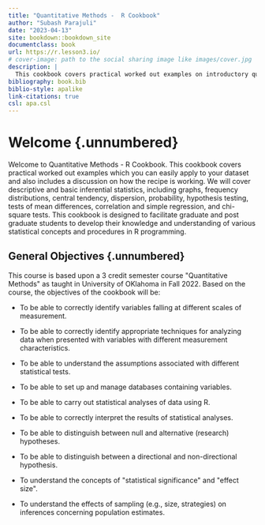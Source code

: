 ```yaml
---
title: "Quantitative Methods -  R Cookbook"
author: "Subash Parajuli"
date: "2023-04-13"
site: bookdown::bookdown_site
documentclass: book
url: https://r.lesson3.io/
# cover-image: path to the social sharing image like images/cover.jpg
description: |
  This cookbook covers practical worked out examples on introductory quantitative methods which you can easily apply to your datasets and also includes a disussion on how the recipe is working.
bibliography: book.bib
biblio-style: apalike 
link-citations: true 
csl: apa.csl
---
```


# Welcome {.unnumbered}

Welcome to Quantitative Methods - R Cookbook. This cookbook covers practical worked out examples which you can easily apply to your dataset and also includes a discussion on how the recipe is working. We will cover descriptive and basic inferential statistics, including graphs, frequency distributions, central tendency, dispersion, probability, hypothesis testing, tests of mean differences, correlation and simple regression, and chi-square tests. This cookbook is designed to facilitate graduate and post graduate students to develop their knowledge and understanding of various statistical concepts and procedures in R programming.

## General Objectives {.unnumbered}

This course is based upon a 3 credit semester course "Quantitative Methods" as taught in University of OKlahoma in Fall 2022. Based on the course, the objectives of the cookbook will be:

-   To be able to correctly identify variables falling at different scales of measurement.

-   To be able to correctly identify appropriate techniques for analyzing data when presented with variables with different measurement characteristics.

-   To be able to understand the assumptions associated with different statistical tests.

-   To be able to set up and manage databases containing variables.

-   To be able to carry out statistical analyses of data using R.

-   To be able to correctly interpret the results of statistical analyses.

-   To be able to distinguish between null and alternative (research) hypotheses.

-   To be able to distinguish between a directional and non-directional hypothesis.

-   To understand the concepts of "statistical significance" and "effect size".

-   To understand the effects of sampling (e.g., size, strategies) on inferences concerning population estimates.


